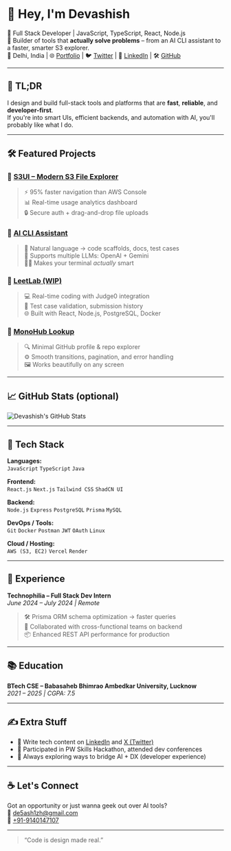 # 👋 Hey, I'm Devashish

🚀 Full Stack Developer | JavaScript, TypeScript, React, Node.js  
🧠 Builder of tools that **actually solve problems** – from an AI CLI assistant to a faster, smarter S3 explorer.  
📍 Delhi, India | 🌐 [Portfolio](#) | 🐦 [Twitter](#) | 💼 [LinkedIn](#) | 🛠️ [GitHub](#)

---

## 🧪 TL;DR

I design and build full-stack tools and platforms that are **fast**, **reliable**, and **developer-first**.  
If you're into smart UIs, efficient backends, and automation with AI, you'll probably like what I do.

---

## 🛠️ Featured Projects

### 🔹 [S3UI – Modern S3 File Explorer](https://your-demo-link.com)
> ⚡ 95% faster navigation than AWS Console  
> 📊 Real-time usage analytics dashboard  
> 🔒 Secure auth + drag-and-drop file uploads

### 🔹 [AI CLI Assistant](https://github.com/devashish/cli-ai-assistant)
> 🧠 Natural language → code scaffolds, docs, test cases  
> 🔁 Supports multiple LLMs: OpenAI + Gemini  
> 👨‍💻 Makes your terminal *actually* smart

### 🔹 [LeetLab (WIP)](https://github.com/devashish/leetlab)
> 💻 Real-time coding with Judge0 integration  
> 📜 Test case validation, submission history  
> 🌐 Built with React, Node.js, PostgreSQL, Docker

### 🔹 [MonoHub Lookup](https://your-demo-link.com)
> 🔍 Minimal GitHub profile & repo explorer  
> ⚙️ Smooth transitions, pagination, and error handling  
> 🖼️ Works beautifully on any screen

---

## 📈 GitHub Stats (optional)

![Devashish's GitHub Stats](https://github-readme-stats.vercel.app/api?username=devashish&show_icons=true&theme=radical)

---

## 🧰 Tech Stack

**Languages:**  
`JavaScript` `TypeScript` `Java`

**Frontend:**  
`React.js` `Next.js` `Tailwind CSS` `ShadCN UI`

**Backend:**  
`Node.js` `Express` `PostgreSQL` `Prisma` `MySQL`

**DevOps / Tools:**  
`Git` `Docker` `Postman` `JWT` `OAuth` `Linux`

**Cloud / Hosting:**  
`AWS (S3, EC2)` `Vercel` `Render`

---

## 💼 Experience

**Technophilia – Full Stack Dev Intern**  
*June 2024 – July 2024 | Remote*  
> 🛠️ Prisma ORM schema optimization → faster queries  
> 🤝 Collaborated with cross-functional teams on backend  
> 📦 Enhanced REST API performance for production

---

## 📚 Education

**BTech CSE – Babasaheb Bhimrao Ambedkar University, Lucknow**  
*2021 – 2025 | CGPA: 7.5*

---

## ✍️ Extra Stuff

- 🧵 Write tech content on [LinkedIn](#) and [X (Twitter)](#)  
- 🧠 Participated in PW Skills Hackathon, attended dev conferences  
- 💬 Always exploring ways to bridge AI + DX (developer experience)

---

## ☕ Let's Connect

Got an opportunity or just wanna geek out over AI tools?  
📧 [de5ash1zh@gmail.com](mailto:de5ash1zh@gmail.com)  
📱 [+91-9140147107](tel:+919140147107)

---

> “Code is design made real.”

